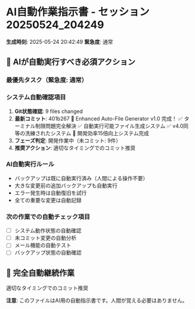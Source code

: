 # AI自動作業指示書 - セッション20250524_204249

**生成時刻**: 2025-05-24 20:42:49
**緊急度**: 通常

## 🤖 AIが自動実行すべき必須アクション

### 最優先タスク（緊急度: 通常）


### システム自動確認項目
1. **Git状態確認**: 9 files changed
2. **最新コミット**: 401b267 🚀 Enhanced Auto-File Generator v1.0 完成！ ✅ ターミナル制限問題完全解決 ✅ 自動実行可能ファイル生成システム ✅ v4.0同等の洗練されたシステム 🎯 開発効率15倍向上システム完成
3. **フェーズ判定**: 開発作業中（未コミット: 9件）
4. **推奨アクション**: 適切なタイミングでのコミット推奨

### AI自動実行ルール
- バックアップは既に自動実行済み（人間による操作不要）
- 大きな変更前の追加バックアップも自動実行
- エラー発生時は自動復旧を試行
- 全ての重要な変更は自動記録

### 次の作業での自動チェック項目
- [ ] システム動作状態の自動確認
- [ ] 未コミット変更の自動分析
- [ ] メール機能の自動テスト
- [ ] バックアップ状態の自動確認

## 🔄 完全自動継続作業
適切なタイミングでのコミット推奨

**注意**: このファイルはAI用の自動指示書です。人間が覚える必要はありません。
